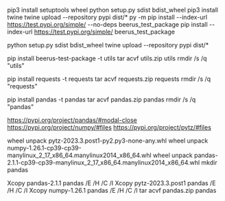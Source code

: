 pip3 install setuptools wheel
python setup.py sdist bdist_wheel
pip3 install twine
twine upload --repository pypi dist/*
py -m pip install --index-url https://test.pypi.org/simple/ --no-deps beerus_test_package
pip install --index-url https://test.pypi.org/simple/ beerus_test_package

python setup.py sdist bdist_wheel
twine upload --repository pypi dist/*


pip install beerus-test-package -t utils
tar acvf utils.zip utils
rmdir /s /q "utils"

pip install requests -t requests
tar acvf requests.zip requests
rmdir /s /q "requests"

pip install pandas -t pandas
tar acvf pandas.zip pandas
rmdir /s /q "pandas"


https://pypi.org/project/pandas/#modal-close
https://pypi.org/project/numpy/#files
https://pypi.org/project/pytz/#files

wheel unpack pytz-2023.3.post1-py2.py3-none-any.whl
wheel unpack numpy-1.26.1-cp39-cp39-manylinux_2_17_x86_64.manylinux2014_x86_64.whl
wheel unpack pandas-2.1.1-cp39-cp39-manylinux_2_17_x86_64.manylinux2014_x86_64.whl
mkdir pandas

Xcopy pandas-2.1.1 pandas /E /H /C /I
Xcopy pytz-2023.3.post1 pandas /E /H /C /I
Xcopy numpy-1.26.1 pandas /E /H /C /I
tar acvf pandas.zip pandas